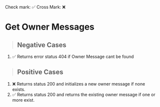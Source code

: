 Check mark: ✅
Cross Mark: ❌

# Get Owner Messages

> ## Negative Cases

1. ✅ Returns error status 404 if Owner Message cant be found


> ## Positive Cases

1. ❌ Returns status 200 and initializes a new owner message if none exists.
2. ✅ Returns status 200 and returns the existing owner message if one or more exist.
